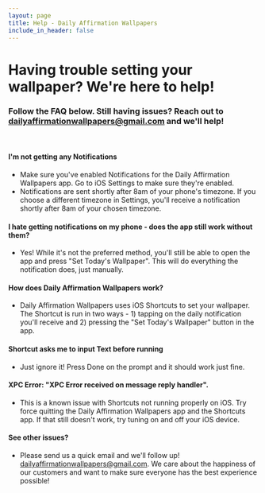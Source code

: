 ```yaml
---
layout: page
title: Help - Daily Affirmation Wallpapers
include_in_header: false
---
```


# Having trouble setting your wallpaper? We're here to help! 

### Follow the FAQ below. Still having issues? Reach out to dailyaffirmationwallpapers@gmail.com and we'll help!


<br>


#### I'm not getting any Notifications
- Make sure you've enabled Notifications for the Daily Affirmation Wallpapers app. Go to iOS Settings to make sure they're enabled.
- Notifications are sent shortly after 8am of your phone's timezone. If you choose a different timezone in Settings, you'll receive a notification shortly after 8am of your chosen timezone.

#### I hate getting notifications on my phone - does the app still work without them?
- Yes! While it's not the preferred method, you'll still be able to open the app and press "Set Today's Wallpaper". This will do everything the notification does, just manually.

#### How does Daily Affirmation Wallpapers work?
- Daily Affirmation Wallpapers uses iOS Shortcuts to set your wallpaper. The Shortcut is run in two ways - 1) tapping on the daily notification you'll receive and 2) pressing the "Set Today's Wallpaper" button in the app.

#### Shortcut asks me to input Text before running
- Just ignore it! Press Done on the prompt and it should work just fine. 

#### XPC Error: "XPC Error received on message reply handler".
- This is a known issue with Shortcuts not running properly on iOS. Try force quitting the Daily Affirmation Wallpapers app and the Shortcuts app. If that still doesn't work, try tuning on and off your iOS device. 

#### See other issues?
- Please send us a quick email and we'll follow up! dailyaffirmationwallpapers@gmail.com. We care about the happiness of our customers and want to make sure everyone has the best experience possible!
